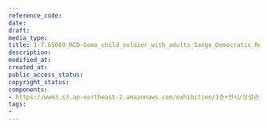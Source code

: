 ```yaml
---
reference_code: 
date: 
draft: 
media_type: 
title: 1-7.65089_RCD-Goma_child_soldier_with_adults_Sange_Democratic_Republic_of_Congo_June_2002.
description: 
modified_at: 
created_at: 
public_access_status: 
copyright_status: 
components:
- https://wwm3.s3.ap-northeast-2.amazonaws.com/exhibition/1층+전시/상설관/상설관1+왼편/1-7.65089_RCD-Goma_child_soldier_with_adults_Sange_Democratic_Republic_of_Congo_June_2002..tif
tags:
- 
---
```

